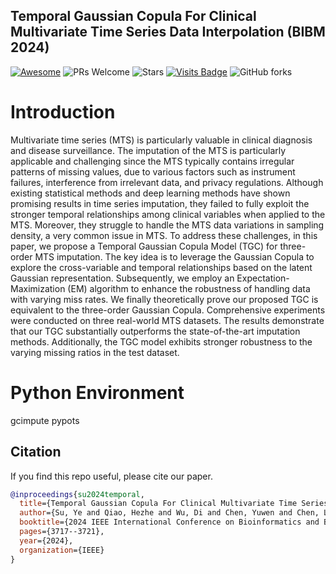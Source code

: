 ## Temporal Gaussian Copula For Clinical Multivariate Time Series Data Interpolation (BIBM 2024)

[![Awesome](https://awesome.re/badge.svg)](https://awesome.re) 
![PRs Welcome](https://img.shields.io/badge/PRs-Welcome-green) 
![Stars](https://img.shields.io/github/stars/MVL-Lab/TGC-MTS)
[![Visits Badge](https://badges.pufler.dev/visits/MVL-Lab/TGC-MTS)](https://badges.pufler.dev/visits/MVL-Lab/SigRL)
![GitHub forks](https://img.shields.io/github/forks/MVL-Lab/TGC-MTS?color=blue&label=Forks) 


# Introduction
Multivariate time series (MTS) is particularly valuable in clinical diagnosis and disease surveillance. The imputation of the MTS is particularly applicable and challenging since the MTS typically contains irregular patterns of missing values, due to various factors such as instrument failures, interference from irrelevant data, and privacy regulations. Although existing statistical methods and deep learning methods have shown promising results in time series imputation, they failed to fully exploit the stronger temporal relationships among clinical variables when applied to the MTS. Moreover, they struggle to handle the MTS data variations in sampling density, a very common issue in MTS. To address these challenges, in this paper, we propose a Temporal Gaussian Copula Model (TGC) for three-order MTS imputation. The key idea is to leverage the Gaussian Copula to explore the cross-variable and temporal relationships based on the latent Gaussian representation. 
Subsequently, we employ an Expectation-Maximization (EM) algorithm to enhance the robustness of handling data with varying miss rates.  We finally theoretically prove our proposed TGC is equivalent to the three-order Gaussian Copula. Comprehensive experiments were conducted on three real-world MTS datasets. The results demonstrate that our TGC substantially outperforms the state-of-the-art imputation methods. Additionally, the TGC model exhibits stronger robustness to the varying missing ratios in the test dataset.
# Python Environment
gcimpute
pypots






## Citation
If you find this repo useful, please cite our paper.

```bibtex
@inproceedings{su2024temporal,
  title={Temporal Gaussian Copula For Clinical Multivariate Time Series Data Imputation},
  author={Su, Ye and Qiao, Hezhe and Wu, Di and Chen, Yuwen and Chen, Lin},
  booktitle={2024 IEEE International Conference on Bioinformatics and Biomedicine (BIBM)},
  pages={3717--3721},
  year={2024},
  organization={IEEE}
}
```

